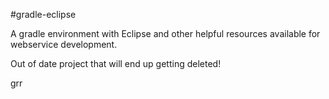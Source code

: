 #gradle-eclipse

A gradle environment with Eclipse and other helpful resources available for webservice development.


Out of date project that will end up getting deleted!  

grr